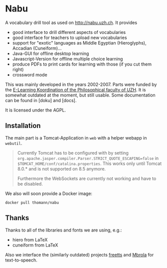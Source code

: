 # Nabu

A vocabulary drill tool as used on http://nabu.uzh.ch. It provides

* good interface to drill different aspects of vocabularies
* good interface for teachers to upload new vocabularies
* support for "exotic" languages as Middle Egyptian (Hieroglyphs),
  Accadian (Cuneiform)...
* Java-GUI for offline desktop learning
* Javascript-Version for offline multiple choice learning
* produce PDFs to print cards for learning with those (if you cut them right)
* crossword mode

This was mainly developed in the years 2002-2007.
Parts were funded by the [E-Learning Koordination of the Philosophical faculty of UZH](http://www.phil.uzh.ch/de/fakultaet/dlf.html).
It is somewhat outdated at the moment, but still usable.
Some documentation can be found in [doku] and [docs].

It is licensed under the AGPL.

## Installation

The main part is a Tomcat-Application in `web` with a helper webapp in `webutil`.

> Currently Tomcat has to be configured with by setting
> `org.apache.jasper.compiler.Parser.STRICT_QUOTE_ESCAPING=false`
>  in `$TOMCAT_HOME/conf/catalina.properties`.
> This works only until Tomcat 8.0.* and is not supported on 8.5 anymore.
> 
> Furthermore the WebSockets are currently not working and have to be disabled.

We also will soon provide a Docker image:
```
docker pull thomann/nabu
```

## Thanks

Thanks to all of the libraries and fonts we are using, e.g.:

- hiero from LaTeX
- cuneiform from LaTeX

Also we interface the (similarly outdated) projects
[freetts](https://sourceforge.net/projects/freetts/) and
[Mbrola](http://tcts.fpms.ac.be/synthesis/mbrola.html) for text-to-speech.
